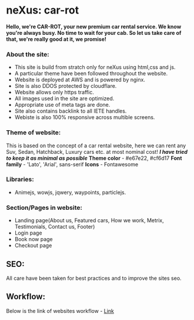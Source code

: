 # neXus: car-rot

**Hello, we're CAR-ROT, your new premium car rental service. We know you're always busy. No time to wait for your cab. So let us take care of that, we're really good at it, we promise!**

### About the site:

- This site is build from stratch only for neXus using html,css and js.
- A particular theme have been followed throughout the website.
- Website is deployed at AWS and is powered by nginx.
- Site is also DDOS protected by cloudflare.
- Website allows only https traffic.
- All images used in the site are optimized.
- Appropriate use of meta tags are done.
- Site also contains backlink to all IETE handles.
- Webiste is also 100% responsive across multible screens.

### Theme of website:

This is based on the concept of a car rental website, here we can rent any Suv, Sedan, Hatchback, Luxury cars etc. at most nominal cost!
**_I have tried to keep it as minimal as possible_**
**Theme color** - #e67e22, #cf6d17
**Font family** - 'Lato', 'Arial', sans-serif
**Icons** - Fontawesome

### Libraries:

- Animejs, wowjs, jqwery, waypoints, particlejs.

### Section/Pages in website:

- Landing page(About us, Featured cars, How we work, Metrix, Testimonials, Contact us, Footer)
- Login page
- Book now page
- Checkout page

## SEO:

All care have been taken for best practices and to improve the sites seo.

## Workflow:

Below is the link of websites workflow - [Link](https://www.figma.com/file/KvxAP5JUGpPbwDAby4nSsa/Untitled?node-id=0%3A1)
